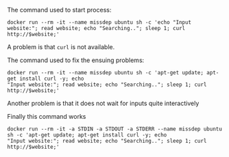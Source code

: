 The command used to start process:
```
docker run --rm -it --name missdep ubuntu sh -c 'echo "Input website:"; read website; echo "Searching.."; sleep 1; curl http://$website;'
```
A problem is that `curl` is not available.

The command used to fix the ensuing problems:
```
docker run --rm -it --name missdep ubuntu sh -c 'apt-get update; apt-get install curl -y; echo 
"Input website:"; read website; echo "Searching.."; sleep 1; curl http://$website;'
```

Another problem is that it does not wait for inputs quite interactively

Finally this command works
```
docker run --rm -it -a STDIN -a STDOUT -a STDERR --name missdep ubuntu sh -c 'apt-get update; apt-get install curl -y; echo 
"Input website:"; read website; echo "Searching.."; sleep 1; curl http://$website;'
```
